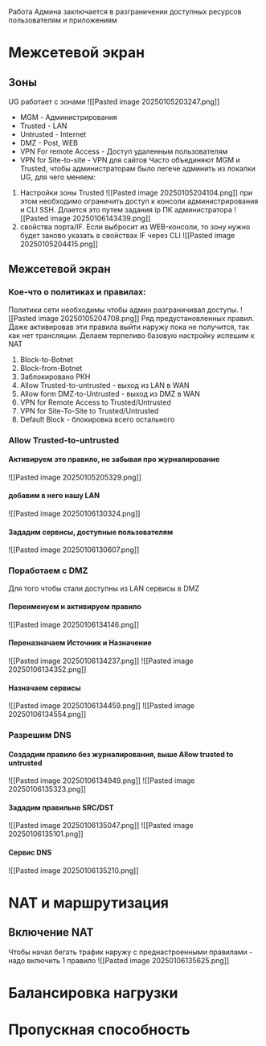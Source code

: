 Работа Админа заключается в разграничении доступных ресурсов пользователям и приложениям
# Межсетевой экран
## Зоны
UG работает с зонами
![[Pasted image 20250105203247.png]]
- MGM - Администрирования
- Trusted - LAN
- Untrusted - Internet
- DMZ - Post, WEB
- VPN For remote Access - Доступ удаленным пользователям
- VPN for Site-to-site - VPN для сайтов
Часто объединяют MGM и Trusted, чтобы администраторам было легече админить из локалки UG, для чего меняем:
1. Настройки зоны Trusted
![[Pasted image 20250105204104.png]]
при этом необходимо ограничить доступ к консоли администрирования и CLI SSH. Длается это путем задания ip ПК администратора
![[Pasted image 20250106143439.png]]
2. свойства порта/IF. Если выбросит из WEB-консоли, то зону нужно будет заново указать в свойствах IF через CLI
![[Pasted image 20250105204415.png]]


## Межсетевой экран
### Кое-что о политиках и правилах:
Политики сети необходимы чтобы админ разграничивал доступы.
![[Pasted image 20250105204708.png]]
Ряд предустановленных правил. Даже активировав эти правила выйти наружу пока не получится, так как нет трансляции. Делаем терпеливо  базовую настройку испешим к NAT
1. Block-to-Botnet
2. Block-from-Botnet
3. Заблокировано РКН 
4. Allow Trusted-to-untrusted - выход из LAN в WAN 
5. Allow form DMZ-to-Untrusted - выход из DMZ в WAN 
6. VPN for Remote Access to Trusted/Untrusted
7. VPN for Site-To-Site to Trusted/Untrusted
8. Default Block - блокировка всего остального
### Allow Trusted-to-untrusted
#### Активируем это правило, не забывая про журналирование
![[Pasted image 20250105205329.png]]
#### добавим в него нашу LAN
![[Pasted image 20250106130324.png]]
#### Зададим сервисы, доступные пользователям
![[Pasted image 20250106130607.png]]
### Поработаем с DMZ
Для того чтобы стали доступны из LAN сервисы в DMZ
#### Переименуем и активируем правило
![[Pasted image 20250106134146.png]]
#### Переназначаем Источник и Назначение
![[Pasted image 20250106134237.png]]
![[Pasted image 20250106134352.png]]
#### Назначаем сервисы
![[Pasted image 20250106134459.png]]
![[Pasted image 20250106134554.png]]


### Разрешим DNS
#### Создадим правило без журналирования, выше Allow trusted to untrusted
![[Pasted image 20250106134949.png]]
![[Pasted image 20250106135323.png]]
#### Зададим правильно SRC/DST
![[Pasted image 20250106135047.png]]
![[Pasted image 20250106135101.png]]
#### Сервис DNS
![[Pasted image 20250106135210.png]]
# NAT и маршрутизация
## Включение NAT 
Чтобы начал бегать трафик наружу с преднастроенными правилами - надо включить 1 правило
![[Pasted image 20250106135625.png]]

# Балансировка нагрузки

# Пропускная способность